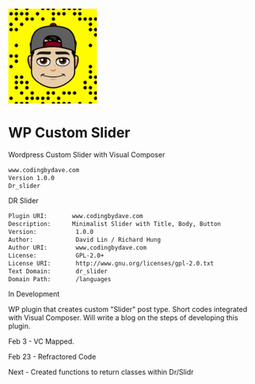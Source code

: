 ![Alt Image Text](/includes/images/plugin_logo.png)


# WP Custom Slider

Wordpress Custom Slider with Visual Composer

	www.codingbydave.com
	Version 1.0.0
	Dr_slider

DR Slider

	Plugin URI:		  www.codingbydave.com
	Description:      Minimalist Slider with Title, Body, Button
	Version:           1.0.0
	Author:            David Lin / Richard Hung
	Author URI:        www.codingbydave.com
	License:           GPL-2.0+
	License URI:       http://www.gnu.org/licenses/gpl-2.0.txt
	Text Domain:       dr_slider
	Domain Path:       /languages

In Development

WP plugin that creates custom "Slider" post type. Short codes integrated with Visual Composer.
Will write a blog on the steps of developing this plugin.


Feb 3 - VC Mapped.

Feb 23 - Refractored Code

Next - Created functions to return classes within Dr/Slidr
